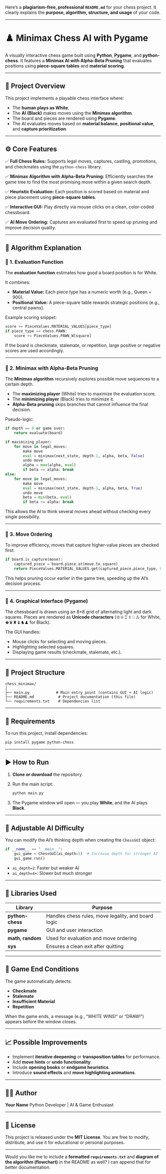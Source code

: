 Here’s a **plagiarism-free, professional `README.md`** for your chess project.
It clearly explains the **purpose, algorithm, structure, and usage** of your code.

---

# ♟️ Minimax Chess AI with Pygame

A visually interactive chess game built using **Python**, **Pygame**, and **python-chess**.
It features a **Minimax AI with Alpha-Beta Pruning** that evaluates positions using **piece-square tables** and **material scoring**.

---

## 🧠 Project Overview

This project implements a playable chess interface where:

* The **human plays as White**.
* The **AI (Black)** makes moves using the **Minimax algorithm**.
* The board and pieces are rendered using **Pygame**.
* The AI evaluates moves based on **material balance**, **positional value**, and **capture prioritization**.

---

## ⚙️ Core Features

✅ **Full Chess Rules:**
Supports legal moves, captures, castling, promotions, and checkmates using the `python-chess` library.

✅ **Minimax Algorithm with Alpha-Beta Pruning:**
Efficiently searches the game tree to find the most promising move within a given search depth.

✅ **Heuristic Evaluation:**
Each position is scored based on material and piece placement using **piece-square tables**.

✅ **Interactive GUI:**
Play directly via mouse clicks on a clean, color-coded chessboard.

✅ **AI Move Ordering:**
Captures are evaluated first to speed up pruning and improve decision quality.

---

## 🧩 Algorithm Explanation

### 🔹 1. Evaluation Function

The **evaluation function** estimates how good a board position is for White.

It combines:

* **Material Value:** Each piece type has a numeric worth (e.g., Queen = 900).
* **Positional Value:** A piece-square table rewards strategic positions (e.g., central pawns).

Example scoring snippet:

```python
score += PieceValues.MATERIAL_VALUES[piece_type]
if piece_type == chess.PAWN:
    score += PieceValues.PAWN_W[square]
```

If the board is checkmate, stalemate, or repetition, large positive or negative scores are used accordingly.

---

### 🔹 2. Minimax with Alpha-Beta Pruning

The **Minimax algorithm** recursively explores possible move sequences to a certain depth.

* The **maximizing player** (White) tries to maximize the evaluation score.
* The **minimizing player** (Black) tries to minimize it.
* **Alpha-Beta pruning** skips branches that cannot influence the final decision.

Pseudo-logic:

```python
if depth == 0 or game over:
    return evaluate(board)

if maximizing_player:
    for move in legal_moves:
        make move
        eval = minimax(next_state, depth-1, alpha, beta, False)
        undo move
        alpha = max(alpha, eval)
        if beta <= alpha: break
else:
    for move in legal_moves:
        make move
        eval = minimax(next_state, depth-1, alpha, beta, True)
        undo move
        beta = min(beta, eval)
        if beta <= alpha: break
```

This allows the AI to think several moves ahead without checking every single possibility.

---

### 🔹 3. Move Ordering

To improve efficiency, moves that capture higher-value pieces are checked first:

```python
if board.is_capture(move):
    captured_piece = board.piece_at(move.to_square)
    return PieceValues.MATERIAL_VALUES.get(captured_piece.piece_type, 0) + 1000
```

This helps pruning occur earlier in the game tree, speeding up the AI’s decision process.

---

### 🔹 4. Graphical Interface (Pygame)

The chessboard is drawn using an 8×8 grid of alternating light and dark squares.
Pieces are rendered as **Unicode characters** (♔♕♖♗♘♙ for White, ♚♛♜♝♞♟ for Black).

The GUI handles:

* Mouse clicks for selecting and moving pieces.
* Highlighting selected squares.
* Displaying game results (checkmate, stalemate, etc.).

---

## 🧰 Project Structure

```
chess_minimax/
│
├── main.py            # Main entry point (contains GUI + AI logic)
├── README.md           # Project documentation (this file)
└── requirements.txt    # Dependencies list
```

---

## 🐍 Requirements

To run this project, install dependencies:

```bash
pip install pygame python-chess
```

---

## ▶️ How to Run

1. **Clone or download** the repository.
2. Run the main script:

   ```bash
   python main.py
   ```
3. The Pygame window will open — you play **White**, and the AI plays **Black**.

---

## 🧠 Adjustable AI Difficulty

You can modify the AI’s thinking depth when creating the `ChessGUI` object:

```python
if __name__ == "__main__":
    gui_game = ChessGUI(ai_depth=3)  # Increase depth for stronger AI
    gui_game.run()
```

* `ai_depth=2`: Faster but weaker AI
* `ai_depth=4+`: Slower but much stronger

---

## 🧩 Libraries Used

| Library          | Purpose                                             |
| ---------------- | --------------------------------------------------- |
| **python-chess** | Handles chess rules, move legality, and board logic |
| **pygame**       | GUI and user interaction                            |
| **math, random** | Used for evaluation and move ordering               |
| **sys**          | Ensures a clean exit after quitting                 |

---

## 🏁 Game End Conditions

The game automatically detects:

* **Checkmate**
* **Stalemate**
* **Insufficient Material**
* **Repetition**

When the game ends, a message (e.g., “WHITE WINS!” or “DRAW!”) appears before the window closes.

---

## 📈 Possible Improvements

* Implement **iterative deepening** or **transposition tables** for performance.
* Add **move hints** or **undo functionality**.
* Include **opening books** or **endgame heuristics**.
* Introduce **sound effects** and **move highlighting animations**.

---

## 👨‍💻 Author

**Your Name**
Python Developer | AI & Game Enthusiast

---

## 📜 License

This project is released under the **MIT License**.
You are free to modify, distribute, and use it for educational or personal purposes.

---

Would you like me to include a **formatted `requirements.txt`** and **diagram of the algorithm (flowchart)** in the README as well? I can append that for better documentation.
